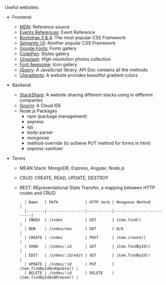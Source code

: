 Useful websites:

+ Frontend:
  + [MDN](https://mdn.dev): Reference source
  + [Events References](https://developer.mozilla.org/en-US/docs/Web/Events): Event Reference
  + [Bootstrap 3 & 4](https://getbootstrap.com/docs/3.3/): The most popular CSS Framework
  + [Semantic UI](https://semantic-ui.com): Another popular CSS Framework
  + [Google Fonts](https://fonts.google.com): Fonts gallery
  + [CodePen](https://codepen.io): Styles gallery
  + [Unsplash](https://unsplash.com): High-resolution photos collection
  + [Font Awesome](https://fontawesome.com): Icon gallery
  + [jQuery](https://jquery.com): A JavaScript library, API Doc contains all the methods
  + [UIgradients](https://uigradients.com/#Twitch): A website provides beautiful gradient colors

+ Backend:
  + [StackShare](https://stackshare.io): A website sharing different stacks using in different companies
  + [Goorm](https://ide.goorm.io): A Cloud IDE
  + Node.js Packages
    + npm (package management)
    + express
    + ejs
    + body-parser
    + mongoose
    + method-override (to achieve PUT method for forms in html)
    + express-sanitizer

+ Terms
  + MEAN Stack: MongoDB, Express, Angular, Node.js
  + CRUD: CREATE, READ, UPDATE, DESTROY
  + REST: REpresentational State Transfer, a mapping between HTTP routes and CRUD
  
          | Name   | PATH            | HTTP Verb | Mongoose Method          |
          |--------|-----------------|-----------|--------------------------|
          | INDEX  | /index          | GET       | item.find()              |
          | NEW    | /index/new      | GET       | N/A                      |
          | CREATE | /index          | POST      | item.create()            |
          | SHOW   | /index/:id      | GET       | item.findById()          |
          | EDIT   | /index/:id/edit | GET       | item.findById()          |
          | UPDATE | /index/:id      | PUT       | item.findByIdAndUpdate() |
          | DELETE | /index/:id      | DELETE    | item.findByIdAndRrmove() |
